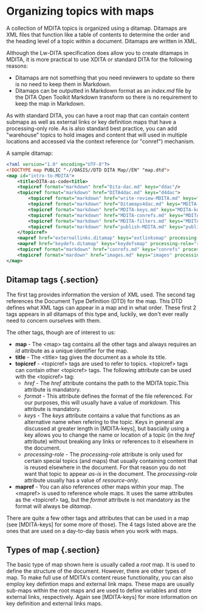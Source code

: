 # Organizing topics with maps

A collection of MDITA topics is organized using a ditamap. Ditamaps are XML files that function like a table of contents to determine the order and the heading level of a topic within a document. Ditamaps are written in XML.

Although the Lw-DITA specification does allow you to create ditamaps in MDITA, it is more practical to use XDITA or standard DITA for the following reasons: 
- Ditamaps are not something that you need reviewers to update so there is no need to keep them in Markdown.
- Ditamaps can be outputted in Markdown format as an *index.md* file by the DITA Open Toolkit Markdown transform so there is no requirement to keep the map in Markdown.

As with standard DITA, you can have a root map that can contain content submaps as well as external links or key definition maps that have a processing-only role. As is also standard best practice, you can add "warehouse" topics to hold images and content that will used in multiple locations and accessed via the context reference (or "conref") mechanism.

A sample ditamap:

```xml
<?xml version="1.0" encoding="UTF-8"?>
<!DOCTYPE map PUBLIC "-//OASIS//DTD DITA Map//EN" "map.dtd">
<map id="intro-to-MDITA">    
    <title>DITA-as-code<title>
    <topicref format="markdown" href="Dita-dac.md" keys="ddac"/>
    <topicref format="markdown" href="DITA4dac.md" keys="d4dac">
        <topicref format="markdown" href="write-review-MDITA.md" keys="write-MDITA"/>
        <topicref format="markdown" href="Ditamaps4dac.md" keys="MDITA-maps"/>
        <topicref format="markdown" href="MDITA-keys.md" keys="MDITA-keys"/>
        <topicref format="markdown" href="MDITA-conrefs.md" keys="MDITA-conrefs"/>
        <topicref format="markdown" href="MDITA-filters.md" keys="MDITA-filters"/>
        <topicref format="markdown" href="publish-MDITA.md" keys="publish-MDITA"/>
    </topicref>
    <mapref href="externallinks.ditamap" keys="extlinksmap" processing-role="resource-only"/>
    <mapref href="keydefs.ditamap" keys="keydefsmap" processing-role="resource-only"/>
    <topicref format="markdown" href="conrefs.md" keys="conrefs" processing-role="resource-only"/>
    <topicref format="mardown" href="images.md" keys="images" processing-role="resource-only"/>   
</map>
```

## Ditamap tags {.section}

The first tag provides information the version of XML used. The second tag references the Document Type Definition (DTD) for the map. This DTD defines what XML tags can appear in a map and in what order. These first 2 tags appears in all ditamaps of this type and, luckily, we don't ever really need to concern ourselves with them. 

The other tags, though are of interest to us:

* **map** - The \<map> tag contains all the other tags and always requires an *id* attribute as a unique identifier for the map.
* **title** - The \<title> tag gives the document as a whole its title.
* **topicref** - \<topicref> tags are used to refer to topics. \<topicref> tags can contain other \<topicref> tags. The following attribute can be used with the \<topicref> tag:
    * *href* - The *href* attribute contains the path to the MDITA topic.This attribute is mandatory.
    * *format* - This attribute defines the format of the file referenced. For our purposes, this will usually have a value of *markdown*. This attribute is mandatory.
    * *keys* - The *keys* attribute contains a value that functions as an alternative name when refering to the topic. Keys in general are discussed at greater length in [MDITA-keys], but bascially using a key allows you to change the name or location of a topic (in the *href* attribute) without breaking any links or references to it elsewhere in the document.
    * *processing-role* - The *processing-role* attribute is only used for certain special topics (and maps) that usually containing content that is reused elsewhere in the document. For that reason you do not want that topic to appear *as-is* in the document. The *processing-role* attribute usually has a value of *resource-only*.
* **mapref** - You can also references other maps within your map. The \<mapref> is used to reference whole maps. It uses the same attributes as the \<topicref> tag, but the *format* attribute is not mandatory as the format will always be *ditamap*.

There are quite a few other tags and attributes that can be used in a map (see [MDITA-keys] for some more of those). The 4 tags listed above are the ones that are used on a day-to-day basis when you work with maps.

## Types of map {.section}

The basic type of map shown here is usually called a *root* map. It is used to define the structure of the document. However, there are other types of map. To make full use of MDITA's content reuse functionality, you can also employ key defintion maps and external link maps. These maps are usually sub-maps within the root maps and are used to define variables and store external links, respectively. Again see [MDITA-keys] for more information on key definition and external links maps.